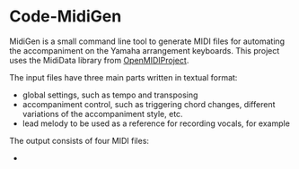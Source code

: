 # Code-MidiGen

MidiGen is a small command line tool to generate MIDI files for automating the accompaniment on the Yamaha arrangement keyboards. This project uses the MidiData library from [OpenMIDIProject](https://openmidiproject.osdn.jp/index_en.html).

The input files have three main parts written in textual format:
- global settings, such as tempo and transposing 
- accompaniment control, such as triggering chord changes, different variations of the accompaniment style, etc.
- lead melody to be used as a reference for recording vocals, for example

The output consists of four MIDI files:
- <title>_accmp.mid for controlling the accompaniment
- <title>_melody.mid for the reference lead melody
- <title>_vh.mid and <title>_chords.mid for controlling the vocal harmony

Any DAW can be used to send the resulting MIDI files to the arranger keyboard as part of a recording project. Typically, the keyboard operates in slave mode while the DAW provides the MIDI master clock. 

Example run:

```
C:\git\Code-MidiGen> x64\release\MidiGen.exe -i "example\sydamessani on taivas.song.txt" -o example
```
